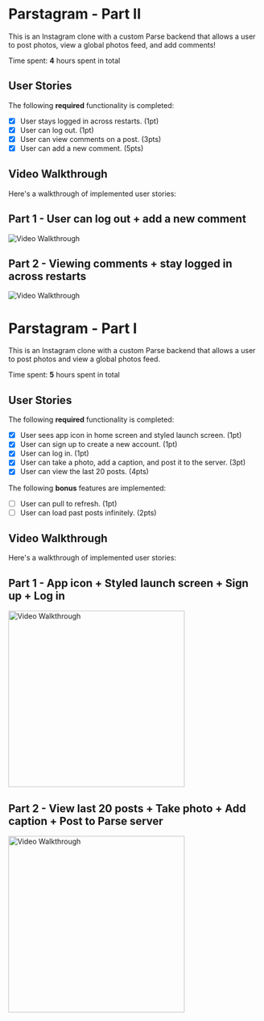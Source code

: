 # Parstagram - Part II

This is an Instagram clone with a custom Parse backend that allows a user to post photos, view a global photos feed, and add comments!

Time spent: **4** hours spent in total

## User Stories

The following **required** functionality is completed:

- [x] User stays logged in across restarts. (1pt)
- [x] User can log out. (1pt)
- [x] User can view comments on a post. (3pts)
- [x] User can add a new comment. (5pts)

## Video Walkthrough

Here's a walkthrough of implemented user stories:

## Part 1 - User can log out + add a new comment

<img src='https://github.com/EugenSong/gifs/blob/main/parsta_pt2_gif1.gif' title='Video Walkthrough' width='' alt='Video Walkthrough' />

## Part 2 - Viewing comments + stay logged in across restarts

<img src='https://github.com/EugenSong/gifs/blob/main/parsta_pt2_gif2.gif' title='Video Walkthrough' width='' alt='Video Walkthrough' />

# Parstagram - Part I

This is an Instagram clone with a custom Parse backend that allows a user to post photos and view a global photos feed.

Time spent: **5** hours spent in total

## User Stories

The following **required** functionality is completed:

- [x] User sees app icon in home screen and styled launch screen. (1pt)
- [x] User can sign up to create a new account. (1pt)
- [x] User can log in. (1pt)
- [x] User can take a photo, add a caption, and post it to the server. (3pt)
- [x] User can view the last 20 posts. (4pts)

The following **bonus** features are implemented:

- [ ] User can pull to refresh. (1pt)
- [ ] User can load past posts infinitely. (2pts)

## Video Walkthrough

Here's a walkthrough of implemented user stories:

## Part 1 - App icon + Styled launch screen + Sign up + Log in

<img src='https://github.com/EugenSong/gifs/blob/main/first_30_sec.gif' title='Video Walkthrough' width='350' alt='Video Walkthrough' />

## Part 2 - View last 20 posts + Take photo + Add caption + Post to Parse server

<img src='https://github.com/EugenSong/gifs/blob/main/second_30_sec.gif' title='Video Walkthrough' width='350' alt='Video Walkthrough' />

